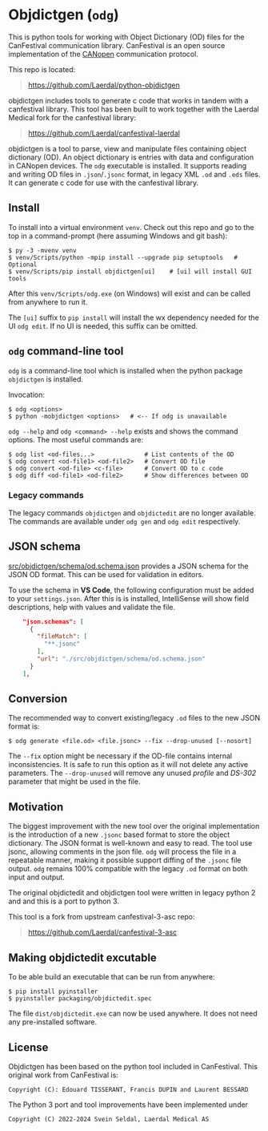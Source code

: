# Objdictgen (`odg`)

This is python tools for working with Object Dictionary (OD) files for
the CanFestival communication library. CanFestival is an open source
implementation of the [CANopen](https://www.can-cia.org/canopen/)
communication protocol.

This repo is located:

> https://github.com/Laerdal/python-objdictgen

objdictgen includes tools to generate c code that works in tandem with a
canfestival library. This tool has been built to work together with the
Laerdal Medical fork for the canfestival library:

> https://github.com/Laerdal/canfestival-laerdal

objdictgen is a tool to parse, view and manipulate files containing object
dictionary (OD). An object dictionary is entries with data and configuration
in CANopen devices. The `odg` executable is installed. It supports
reading and writing OD files in `.json`/`.jsonc` format, in legacy XML `.od`
and `.eds` files. It can generate c code for use with the canfestival library.


## Install

To install into a virtual environment `venv`. Check out this repo and go to
the top in a command-prompt (here assuming Windows and git bash):

    $ py -3 -mvenv venv
    $ venv/Scripts/python -mpip install --upgrade pip setuptools   # Optional
    $ venv/Scripts/pip install objdictgen[ui]    # [ui] will install GUI tools

After this `venv/Scripts/odg.exe` (on Windows) will exist and can be called
from anywhere to run it.

The `[ui]` suffix to `pip install` will install the wx dependency needed
for the UI `odg edit`. If no UI is needed, this suffix can be omitted.

## `odg` command-line tool

`odg` is a command-line tool which is installed when the python package
`objdictgen` is installed.

Invocation:

    $ odg <options>
    $ python -mobjdictgen <options>   # <-- If odg is unavailable

`odg --help` and `odg <command> --help` exists and shows the command options.
The most useful commands are:

    $ odg list <od-files...>              # List contents of the OD
    $ odg convert <od-file1> <od-file2>   # Convert OD file
    $ odg convert <od-file> <c-file>      # Convert OD to c code
    $ odg diff <od-file1> <od-file2>      # Show differences between OD


### Legacy commands

The legacy commands `objdictgen` and `objdictedit` are no longer available. The
commands are available under `odg gen` and `odg edit` respectively.


## JSON schema

[src/objdictgen/schema/od.schema.json](src/objdictgen/schema/od.schema.json)
provides a JSON schema for the JSON OD format. This can be used for validation
in editors.

To use the schema in **VS Code**, the following configuration must be added to
your `settings.json`. After this is is installed, IntelliSense will show field
descriptions, help with values and validate the file.

```json
    "json.schemas": [
      {
        "fileMatch": [
          "**.jsonc"
        ],
        "url": "./src/objdictgen/schema/od.schema.json"
      }
    ],
```

## Conversion

The recommended way to convert existing/legacy `.od` files to the new JSON
format is:

    $ odg generate <file.od> <file.jsonc> --fix --drop-unused [--nosort]

The `--fix` option might be necessary if the OD-file contains internal
inconsistencies. It is safe to run this option as it will not delete any active
parameters. The `--drop-unused` will remove any unused *profile* and *DS-302*
parameter that might be used in the file.


## Motivation

The biggest improvement with the new tool over the original implementation is
the introduction of a new `.jsonc` based format to store the object dictionary.
The JSON format is well-known and easy to read. The tool use jsonc,
allowing comments in the json file. `odg` will process the file in a repeatable
manner, making it possible support diffing of the `.jsonc` file output. `odg`
remains 100% compatible with the legacy `.od` format on both input and output.

The original objdictedit and objdictgen tool were written in legacy python 2 and
and this is a port to python 3.

This tool is a fork from upstream canfestival-3-asc repo:

> https://github.com/Laerdal/canfestival-3-asc


## Making objdictedit excutable

To be able build an executable that can be run from anywhere:

    $ pip install pyinstaller
    $ pyinstaller packaging/objdictedit.spec

The file `dist/objdictedit.exe` can now be used anywhere. It does not need any
pre-installed software.


## License

Objdictgen has been based on the python tool included in CanFestival. This
original work from CanFestival is:

    Copyright (C): Edouard TISSERANT, Francis DUPIN and Laurent BESSARD

The Python 3 port and tool improvements have been implemented under

    Copyright (C) 2022-2024 Svein Seldal, Laerdal Medical AS
